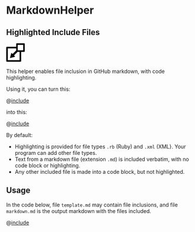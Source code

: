 # MarkdownHelper

## Highlighted Include Files

<kbd>
  <img src="/images/include.png" width="50">
</kbd>

This helper enables file inclusion in GitHub markdown, with code highlighting.

Using it, you can turn this:

@[include](test/includes/ruby.rb|code_block)

into this:

@[include](test/actual/ruby_included_ruby.md)

By default:
 
  * Highlighting is provided for file types ```.rb``` (Ruby) and ```.xml``` (XML}.  Your program can add other file types.
  * Text from a markdown file (extension ```.md```) is included verbatim, with no code block or highlighting.
  * Any other included file is made into a code block, but not highlighted.
  
## Usage

In the code below, file ```template.md``` may contain file inclusions, and file ```markdown.md``` is the output markdown with the files included.

@[include](examples/usage/usage.rb)

